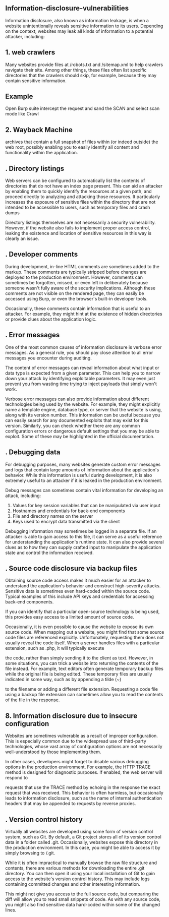 ## Information-disclosure-vulnerabilities

Information disclosure, also known as information leakage, is when a website unintentionally reveals sensitive information to its users. 
Depending on the context, websites may leak all kinds of information to a potential attacker, including: 

## 1. web crawlers

Many websites provide files at /robots.txt and /sitemap.xml to help crawlers navigate their site. Among other things,
these files often list specific directories that the crawlers should skip, for example, because they may contain sensitive information. 

## Example

Open Burp suite intercept the request and sand the SCAN and select scan mode like Crawl

## 2. Wayback Machine

archives that contain a full snapshot of files within (or indeed outside) the web root, 
possibly enabling you to easily identify all content and functionality within the application.

## . Directory listings

Web servers can be configured to automatically list the contents of directories that do not have an index page present.
This can aid an attacker by enabling them to quickly identify the resources at a given path, 
and proceed directly to analyzing and attacking those resources. 
It particularly increases the exposure of sensitive files within the directory that are not intended to be accessible to users, 
such as temporary files and crash dumps

Directory listings themselves are not necessarily a security vulnerability. However, if the website also fails to implement proper access control, 
leaking the existence and location of sensitive resources in this way is clearly an issue. 

## . Developer comments

During development, in-line HTML comments are sometimes added to the markup.
These comments are typically stripped before changes are deployed to the production environment. However, comments can sometimes be forgotten, missed,
or even left in deliberately because someone wasn't fully aware of the security implications. 
Although these comments are not visible on the rendered page, they can easily be accessed using Burp, or even the browser's built-in developer tools. 

Occasionally, these comments contain information that is useful to an attacker. For example, 
they might hint at the existence of hidden directories or provide clues about the application logic. 

## . Error messages

One of the most common causes of information disclosure is verbose error messages. As a general rule, 
you should pay close attention to all error messages you encounter during auditing. 

The content of error messages can reveal information about what input or data type is expected from a given parameter. 
This can help you to narrow down your attack by identifying exploitable parameters. 
It may even just prevent you from wasting time trying to inject payloads that simply won't work. 

Verbose error messages can also provide information about different technologies being used by the website. 
For example, they might explicitly name a template engine, database type, or server that the website is using, along with its version number.
This information can be useful because you can easily search for any documented exploits that may exist for this version. Similarly, 
you can check whether there are any common configuration errors or dangerous default settings that you may be able to exploit.
Some of these may be highlighted in the official documentation. 

## . Debugging data

For debugging purposes, many websites generate custom error messages and logs that contain large amounts of information about the application's behavior.
While this information is useful during development, it is also extremely useful to an attacker if it is leaked in the production environment. 

Debug messages can sometimes contain vital information for developing an attack, including: 

1.  Values for key session variables that can be manipulated via user input 
2.  Hostnames and credentials for back-end components 
3.  File and directory names on the server 
4.  Keys used to encrypt data transmitted via the client

 Debugging information may sometimes be logged in a separate file. If an attacker is able to gain access to this file,
 it can serve as a useful reference for understanding the application's runtime state. 
 It can also provide several clues as to how they can supply crafted input to manipulate the application state and control the information received.
 
 ## . Source code disclosure via backup files
 
 Obtaining source code access makes it much easier for an attacker to understand the application's behavior and construct high-severity attacks.
 Sensitive data is sometimes even hard-coded within the source code. 
 Typical examples of this include API keys and credentials for accessing back-end components. 
 
 If you can identify that a particular open-source technology is being used, this provides easy access to a limited amount of source code. 
 
 Occasionally, it is even possible to cause the website to expose its own source code. When mapping out a website,
 you might find that some source code files are referenced explicitly. Unfortunately, requesting them does not usually reveal the code itself. 
 When a server handles files with a particular extension, such as .php, it will typically execute 
 
 the code, rather than simply sending it to the client as text. However, in some situations,
 you can trick a website into returning the contents of the file instead. For example, 
 text editors often generate temporary backup files while the original file is being edited. 
 These temporary files are usually indicated in some way, such as by appending a tilde (~) 
 
 to the filename or adding a different file extension. Requesting a code file using a backup file extension can sometimes allow you 
 to read the contents of the file in the response. 
 
 ## 8. Information disclosure due to insecure configuration
 
 Websites are sometimes vulnerable as a result of improper configuration. This is especially common due to the widespread use of third-party technologies,
 whose vast array of configuration options are not necessarily well-understood by those implementing them. 
 
 In other cases, developers might forget to disable various debugging options in the production environment.
 For example, the HTTP TRACE method is designed for diagnostic purposes. If enabled, the web server will respond to 
 
 requests that use the TRACE method by echoing in the response the exact request that was received. 
 This behavior is often harmless, but occasionally leads to information disclosure, 
 such as the name of internal authentication headers that may be appended to requests by reverse proxies. 
 
 ## . Version control history
 
 Virtually all websites are developed using some form of version control system, such as Git. By default,
 a Git project stores all of its version control data in a folder called .git. Occasionally, 
 websites expose this directory in the production environment. In this case, you might be able to access it by simply browsing to /.git. 
 
 While it is often impractical to manually browse the raw file structure and contents, 
 there are various methods for downloading the entire .git directory.
 You can then open it using your local installation of Git to gain access to the website's version control history. 
 This may include logs containing committed changes and other interesting information. 
 
 This might not give you access to the full source code, but comparing the diff will allow you to read small snippets of code. 
 As with any source code, you might also find sensitive data hard-coded within some of the changed lines. 
 
